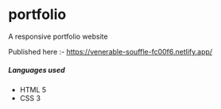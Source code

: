 # portfolio
A responsive portfolio website

Published here :- https://venerable-souffle-fc00f6.netlify.app/
<h5> Languages used </h5>

- HTML 5
- CSS 3
